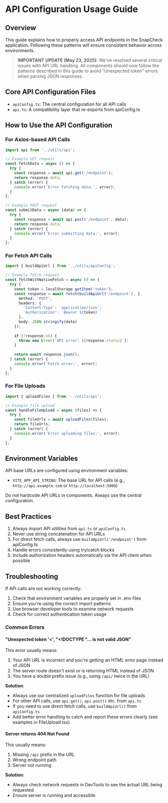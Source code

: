 # API Configuration Usage Guide

## Overview

This guide explains how to properly access API endpoints in the SnapCheck application. Following these patterns will ensure consistent behavior across environments.

> **IMPORTANT UPDATE (May 23, 2025)**: We've resolved several critical issues with API URL handling. All components should now follow the patterns described in this guide to avoid "Unexpected token" errors when parsing JSON responses.

## Core API Configuration Files

- `apiConfig.ts`: The central configuration for all API calls
- `api.ts`: A compatibility layer that re-exports from apiConfig.ts

## How to Use the API Configuration

### For Axios-based API Calls

```typescript
import api from '../utils/api';

// Example GET request
const fetchData = async () => {
  try {
    const response = await api.get('/endpoint');
    return response.data;
  } catch (error) {
    console.error('Error fetching data:', error);
  }
};

// Example POST request
const submitData = async (data) => {
  try {
    const response = await api.post('/endpoint', data);
    return response.data;
  } catch (error) {
    console.error('Error submitting data:', error);
  }
};
```

### For Fetch API Calls

```typescript
import { buildApiUrl } from '../utils/apiConfig';

// Example fetch request
const fetchWithNativeFetch = async () => {
  try {
    const token = localStorage.getItem('token');
    const response = await fetch(buildApiUrl('/endpoint'), {
      method: 'POST',
      headers: {
        'Content-Type': 'application/json',
        'Authorization': `Bearer ${token}`
      },
      body: JSON.stringify(data)
    });
    
    if (!response.ok) {
      throw new Error(`API error: ${response.status}`);
    }
    
    return await response.json();
  } catch (error) {
    console.error('Fetch error:', error);
  }
};
```

### For File Uploads

```typescript
import { uploadFiles } from '../utils/api';

// Example file upload
const handleFileUpload = async (files) => {
  try {
    const fileUrls = await uploadFiles(files);
    return fileUrls;
  } catch (error) {
    console.error('Error uploading files:', error);
  }
};
```

## Environment Variables

API base URLs are configured using environment variables:

- `VITE_APP_API_STRING`: The base URL for API calls (e.g., `http://api.example.com` or `http://localhost:5000`)

Do not hardcode API URLs in components. Always use the central configuration.

## Best Practices

1. Always import API utilities from `api.ts` or `apiConfig.ts`
2. Never use string concatenation for API URLs
3. For direct fetch calls, always use `buildApiUrl('/endpoint')` from apiConfig.ts
4. Handle errors consistently using try/catch blocks
5. Include authorization headers automatically via the API client when possible

## Troubleshooting

If API calls are not working correctly:

1. Check that environment variables are properly set in .env files
2. Ensure you're using the correct import patterns 
3. Use browser developer tools to examine network requests
4. Check for correct authentication token usage

### Common Errors

#### "Unexpected token '<', "<!DOCTYPE "... is not valid JSON"

This error usually means:

1. Your API URL is incorrect and you're getting an HTML error page instead of JSON
2. The server route doesn't exist or is returning HTML instead of JSON
3. You have a double prefix issue (e.g., using `/api/` twice in the URL)

**Solution**: 
- Always use our centralized `uploadFiles` function for file uploads
- For other API calls, use `api.get()`, `api.post()` etc. from `api.ts`
- If you need to use direct fetch calls, use `buildApiUrl()` from `apiConfig.ts`
- Add better error handling to catch and report these errors clearly (see examples in FileUpload.tsx)

#### Server returns 404 Not Found

This usually means:
1. Missing `/api` prefix in the URL
2. Wrong endpoint path
3. Server not running

**Solution**:
- Always check network requests in DevTools to see the actual URL being requested
- Ensure server is running and accessible
